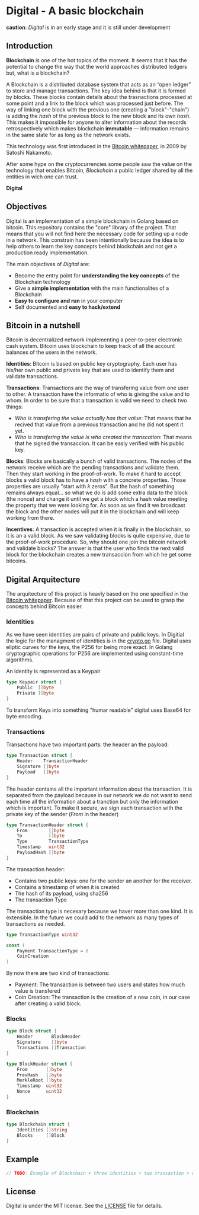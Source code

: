 # Digital - A basic blockchain

**caution**: *Digital* is in an early stage and it is still under development

## Introduction
**Blockchain** is one of the hot topics of the moment. It seems that it has the potential to change the way that the world approaches distributed ledgers but, what is a blockchain?

A Blockchain is a distributed database system that acts as an “open ledger” to store and manage transactions. The key idea behind is that it is formed by blocks. These blocks contain details about the trasnactions processed at some point and a link to the block which was processed just before. The way of linking one block with the previous one (creating a "block"-"chain") is adding the *hash* of the previous block to the new block and its own *hash*. This makes it impossible for anyone to alter information about the records retrospectively which makes blockchain **immutable** — information remains in the same state for as long as the network exists.

This technology was first introduced in the [Bitcoin whitepaper](https://bitcoin.org/bitcoin.pdf), in 2009 by Satoshi Nakamoto.

After some hype on the cryptocurrencies some people saw the value on the technology that enables Bitcoin,  *Blockchain* a public ledger shared by all the entities in wich one can trust.

**Digital**

## Objectives
Digital is an implementation of a simple blockchain in Golang based on bitcoin. This repository contains the "core" library of the project. That means that you will not find here the necessary code for setting up a node in a network. This constrain has been intentionally because the idea is to help others to learn the key concepts behind blockchain and not get a production ready implementation.

The main objectives of *Digital* are:
- Become the entry point for **understanding the key concepts** of the Blockchain technology
- Give a **simple implementation** with the main functionalites of a Blockchain
- **Easy to configure and run** in your computer
- Self documented and **easy to hack/extend**

## Bitcoin in a nutshell
Bitcoin is decentralized network implementing a peer-to-peer electronic cash system. Bitcoin uses blockchain to keep track of all the account balances of the users in the network. 

**Identities**: Bitcoin is based on public key cryptography. Each user has his/her own public and private key that are used to identify them and validate transactions.

**Transactions**: Transactions are the way of transfering value from one user to other. A transaction have the informatio of who is giving the value and to whom. In order to be sure that a transaction is valid we need to check two things:
- *Who is transfering the value actually has that value*: That means that he recived that value from a previous transaction and he did not spent it yet.
- *Who is transfering the value is who created the transcation*: That means that he signed the transaccion. It can be easly verified with his public key.

**Blocks**: Blocks are basically a bunch of valid transactions. The nodes of the network receive which are the pending transactions and validate them. Then they start working in the proof-of-work. To make it hard to accept blocks a valid block has to have a *hash* with a concrete properties. Those properties are usually "start with *k* zeros". But the hash of something remains always equal... so what we do is add some extra data to the block (the nonce) and change it until we get a block which a hash value meeting the property that we were looking for. As soon as we find it we broadcast the block and the other nodes will put it in the blockchain and will keep working from there.

**Incentives**: A transaction is accepted when it is finally in the blockchain, so it is an a valid block. As we saw validating blocks is quite expensive, due to the proof-of-work procedure. So, why should one join the bitcoin network and validate blocks? The answer is that the user who finds the next valid block for the blockchain creates a new transaccion from which he get some bitcoins.

## Digital Arquitecture

The arquitecture of this project is heavly based on the one specified in the [Bitcoin whitepaper](https://bitcoin.org/bitcoin.pdf). Because of that this project can be used to grasp the concepts behind Bitcoin easier.

### Identities
As we have seen identities are pairs of private and public keys. In Digitial the logic for the managment of identities is in the [crypto.go](https://github.com/jomsdev/digital/blob/master/core/crypto.go) file. Digital uses eliptic curves for the keys, the P256 for being more exact. In Golang cryptographic operations for P256 are implemented using constant-time algorithms.

An identity is represented as a Keypair

```go
type Keypair struct {
	Public  []byte
	Private []byte
}
```

To transform Keys into something "humar readable" digital uses Base64 for byte encoding.

### Transactions
Transactions have two important parts: the header an the payload:

```go
type Transaction struct {
	Header    TransactionHeader
	Signature []byte
	Payload   []byte
}
```

The header contains all the important information about the transaction. It is separated from the payload because in our network we do not want to send each time all the information about a tranction but only the information which is important. To make it secure, we sign each transaction with the private key of the sender (*From* in the header)

```go
type TransactionHeader struct {
	From        []byte
	To          []byte
	Type        TransactionType
	Timestamp   uint32
	PayloadHash []byte
}
```

The transaction header:
- Contains two public keys: one for the sender an another for the receiver.
- Contains a timestamp of when it is created
- The hash of its payload, using sha256
- The transaction Type

The transaction type is necesary because we haver more than one kind. It is extensible. In the future we could add to the network as many types of transactions as needed.

```go
type TransactionType uint32

const (
	Payment TransactionType = 0
	CoinCreation
)
```

By now there are two kind of transactions:
- Payment: The transaction is between two users and states how much value is transfered
- Coin Creation: The transaction is the creation of a new coin, in our case after creating a valid block.

### Blocks

```go
type Block struct {
	Header       BlockHeader
	Signature    []byte
	Transactions []Transaction
}
```

```go
type BlockHeader struct {
	From       []byte
	PrevHash   []byte
	MerkleRoot []byte
	Timestamp  uint32
	Nonce      uint32
}
```
### Blockchain

```go
type Blockchain struct {
	Identities []string
	Blocks     []Block
}
```

## Example


```go
// TODO: Example of Blockchain + three identities + two transaction + one block
```

## License

Digital is under the MIT license. See the [LICENSE](https://github.com/jomsdev/digital/blob/master/LICENSE) file for details.
